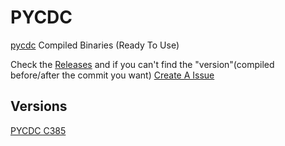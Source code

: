 # PYCDC

[pycdc](https://github.com/zrax/pycdc) Compiled Binaries (Ready To Use)

Check the [Releases](https://github.com/Compiled4U/pycdc/releases) and if you can't find the "version"(compiled before/after the commit you want) [Create A Issue](https://github.com/Compiled4U/PYCDC/issues/new?title=Hello%20I%20can%27t%20find%20the%20commit%20build%20I%20want&body=The%20commit%20build%20I%20want%20is......)

## Versions

[PYCDC C385](https://github.com/Compiled4U/pycdc/releases/tag/PYCDC_C385)
